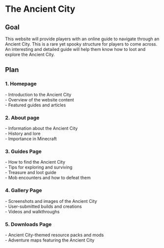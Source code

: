 <h1>The Ancient City</h1>

<h2>Goal</h2>
This website will provide players with an online guide to navigate through an Ancient City. This is a rare yet spooky structure for players to come across. An interesting and detailed guide will help them know how to loot and explore the Ancient City.

<h2>Plan</h2>

<h3>1. Homepage</h3>
- Introduction to the Ancient City <br>
- Overview of the website content <br>
- Featured guides and articles <br>

<h3>2. About page</h3>
- Information about the Ancient City <br>
- History and lore <br>
- Importance in Minecraft <br>

<h3>3. Guides Page</h3>
- How to find the Ancient City <br>
- Tips for exploring and surviving <br>
- Treasure and loot guide <br>
- Mob encounters and how to defeat them <br>

<h3>4. Gallery Page</h3>
- Screenshots and images of the Ancient City <br>
- User-submitted builds and creations <br>
- Videos and walkthroughs <br>

<h3>5. Downloads Page</h3>
- Ancient City-themed resource packs and mods <br>
- Adventure maps featuring the Ancient City <br>
